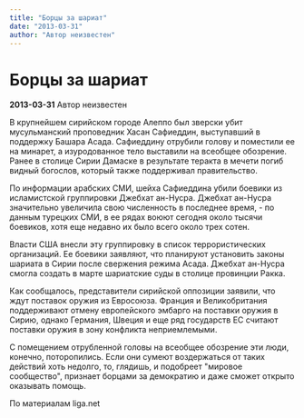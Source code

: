 ```yaml
---
title: "Борцы за шариат"
date: "2013-03-31"
author: "Автор неизвестен"
---
```


# Борцы за шариат

**2013-03-31** Автор неизвестен

В крупнейшем сирийском городе Алеппо был зверски убит мусульманский проповедник Хасан Сафиеддин, выступавший в поддержку Башара Асада. Сафиеддину отрубили голову и поместили ее на минарет, а изуродованное тело выставили на всеобщее обозрение. Ранее в столице Сирии Дамаске в результате теракта в мечети погиб видный богослов, который также поддерживал правительство.

По информации арабских СМИ, шейха Сафиеддина убили боевики из исламистской группировки Джебхат ан-Нусра. Джебхат ан-Нусра значительно увеличила свою численность в последнее время, - по данным турецких СМИ, в ее рядах воюют сегодня около тысячи боевиков, хотя еще недавно их было всего около трех сотен.

Власти США внесли эту группировку в список террористических организаций. Ее боевики заявляют, что планируют установить законы шариата в Сирии после свержения режима Асада. Джебхат ан-Нусра смогла создать в марте шариатские суды в столице провинции Ракка.

Как сообщалось, представители сирийской оппозиции заявили, что ждут поставок оружия из Евросоюза. Франция и Великобритания поддерживают отмену европейского эмбарго на поставки оружия в Сирию, однако Германия, Швеция и еще ряд государств ЕС считают поставки оружия в зону конфликта неприемлемыми.

С помещением отрубленной головы на всеобщее обозрение эти люди, конечно, поторопились. Если они сумеют воздержаться от таких действий хоть недолго, то, глядишь, и подобреет "мировое сообщество", признает борцами за демократию и даже сможет открыто оказывать помощь.

По материалам liga.net